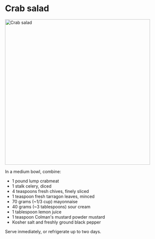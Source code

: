 Crab salad
==========

<img src="http://i.imgur.com/JcilzHb.jpg" alt="Crab salad" style="width: 480px;"/>

In a medium bowl, combine:

- 1 pound lump crabmeat
- 1 stalk celery, diced
- 4 teaspoons fresh chives, finely sliced
- 1 teaspoon fresh tarragon leaves, minced
- 70 grams (~1/3 cup) mayonnaise
- 40 grams (~3 tablespoons) sour cream
- 1 tablespoon lemon juice
- 1 teaspoon Colman's mustard powder mustard
- Kosher salt and freshly ground black pepper

Serve inmediately, or refrigerate up to two days.
